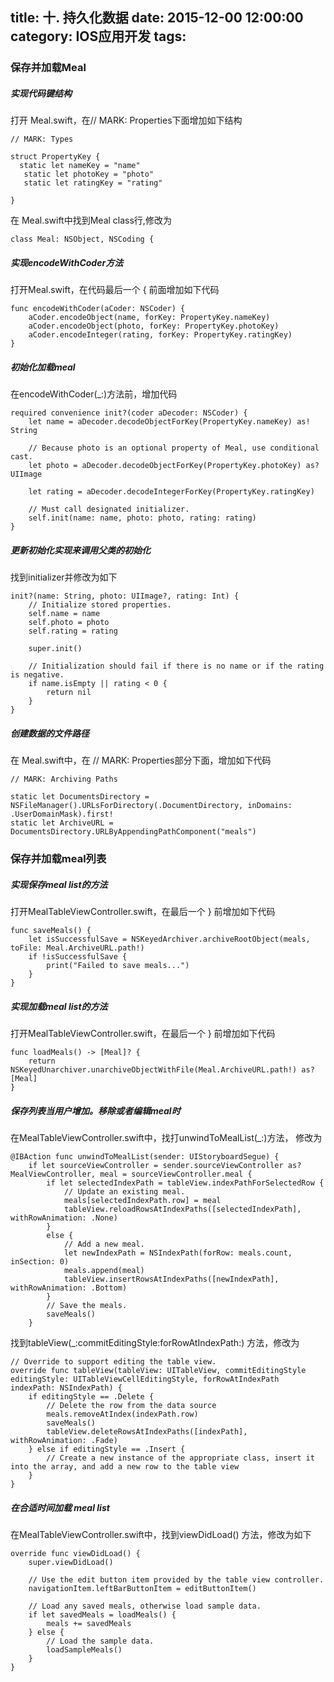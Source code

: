 title: 十. 持久化数据
date: 2015-12-00 12:00:00
category:  IOS应用开发
tags:
---

### 保存并加载Meal

##### 实现代码键结构
打开 Meal.swift，在// MARK: Properties下面增加如下结构
```
// MARK: Types

struct PropertyKey {
  static let nameKey = "name"
   static let photoKey = "photo"
   static let ratingKey = "rating"

}

```
在 Meal.swift中找到Meal class行,修改为
```
class Meal: NSObject, NSCoding {
```

##### 实现encodeWithCoder方法

打开Meal.swift，在代码最后一个 { 前面增加如下代码
```
func encodeWithCoder(aCoder: NSCoder) {
    aCoder.encodeObject(name, forKey: PropertyKey.nameKey)
    aCoder.encodeObject(photo, forKey: PropertyKey.photoKey)
    aCoder.encodeInteger(rating, forKey: PropertyKey.ratingKey)
}
```
##### 初始化加载meal

在encodeWithCoder(\_:)方法前，增加代码
```
required convenience init?(coder aDecoder: NSCoder) {
    let name = aDecoder.decodeObjectForKey(PropertyKey.nameKey) as! String

    // Because photo is an optional property of Meal, use conditional cast.
    let photo = aDecoder.decodeObjectForKey(PropertyKey.photoKey) as? UIImage

    let rating = aDecoder.decodeIntegerForKey(PropertyKey.ratingKey)

    // Must call designated initializer.
    self.init(name: name, photo: photo, rating: rating)
}
```
##### 更新初始化实现来调用父类的初始化

找到initializer并修改为如下
```
init?(name: String, photo: UIImage?, rating: Int) {
    // Initialize stored properties.
    self.name = name
    self.photo = photo
    self.rating = rating

    super.init()

    // Initialization should fail if there is no name or if the rating is negative.
    if name.isEmpty || rating < 0 {
        return nil
    }
}

```
##### 创建数据的文件路径

在 Meal.swift中，在 // MARK: Properties部分下面，增加如下代码

```
// MARK: Archiving Paths

static let DocumentsDirectory = NSFileManager().URLsForDirectory(.DocumentDirectory, inDomains: .UserDomainMask).first!
static let ArchiveURL = DocumentsDirectory.URLByAppendingPathComponent("meals")
```

### 保存并加载meal列表

##### 实现保存meal list的方法
打开MealTableViewController.swift，在最后一个 } 前增加如下代码
```
func saveMeals() {
    let isSuccessfulSave = NSKeyedArchiver.archiveRootObject(meals, toFile: Meal.ArchiveURL.path!)
    if !isSuccessfulSave {
        print("Failed to save meals...")
    }
}
```
##### 实现加载meal list的方法
打开MealTableViewController.swift，在最后一个 } 前增加如下代码

```
func loadMeals() -> [Meal]? {
    return NSKeyedUnarchiver.unarchiveObjectWithFile(Meal.ArchiveURL.path!) as? [Meal]
}
```

##### 保存列表当用户增加。移除或者编辑meal时

在MealTableViewController.swift中，找打unwindToMealList(\_:)方法， 修改为
```
@IBAction func unwindToMealList(sender: UIStoryboardSegue) {
    if let sourceViewController = sender.sourceViewController as? MealViewController, meal = sourceViewController.meal {
        if let selectedIndexPath = tableView.indexPathForSelectedRow {
            // Update an existing meal.
            meals[selectedIndexPath.row] = meal
            tableView.reloadRowsAtIndexPaths([selectedIndexPath], withRowAnimation: .None)
        }
        else {
            // Add a new meal.
            let newIndexPath = NSIndexPath(forRow: meals.count, inSection: 0)
            meals.append(meal)
            tableView.insertRowsAtIndexPaths([newIndexPath], withRowAnimation: .Bottom)
        }
        // Save the meals.
        saveMeals()
    }
```
找到tableView(\_:commitEditingStyle:forRowAtIndexPath:) 方法，修改为
```
// Override to support editing the table view.
override func tableView(tableView: UITableView, commitEditingStyle editingStyle: UITableViewCellEditingStyle, forRowAtIndexPath indexPath: NSIndexPath) {
    if editingStyle == .Delete {
        // Delete the row from the data source
        meals.removeAtIndex(indexPath.row)
        saveMeals()
        tableView.deleteRowsAtIndexPaths([indexPath], withRowAnimation: .Fade)
    } else if editingStyle == .Insert {
        // Create a new instance of the appropriate class, insert it into the array, and add a new row to the table view
    }
}
```
##### 在合适时间加载 meal list
在MealTableViewController.swift中，找到viewDidLoad() 方法，修改为如下
```
override func viewDidLoad() {
    super.viewDidLoad()

    // Use the edit button item provided by the table view controller.
    navigationItem.leftBarButtonItem = editButtonItem()

    // Load any saved meals, otherwise load sample data.
    if let savedMeals = loadMeals() {
        meals += savedMeals
    } else {
        // Load the sample data.
        loadSampleMeals()
    }
}
```
